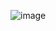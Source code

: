 ![image](https://github.com/kayessenov/HovoJava/assets/93274931/84254cb3-8af4-4683-a55e-d1243b9b0f0d)

